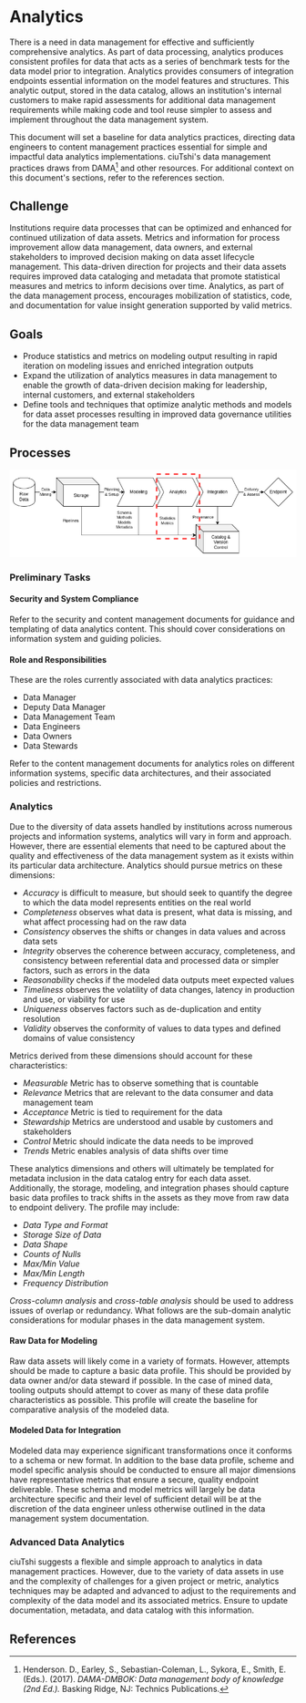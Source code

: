 <!-- markdownlint-disable MD024 -->

# Analytics

There is a need in data management for effective and sufficiently comprehensive analytics. As part of data processing, analytics produces consistent profiles for data that acts as a series of benchmark tests for the data model prior to integration. Analytics provides consumers of integration endpoints essential information on the model features and structures. This analytic output, stored in the data catalog, allows an institution's internal customers to make rapid assessments for additional data management requirements while making code and tool reuse simpler to assess and implement throughout the data management system.

This document will set a baseline for data analytics practices, directing data engineers to content management practices essential for simple and impactful data analytics implementations. ciuTshi's data management practices draws from DAMA[^1] and other resources. For additional context on this document's sections, refer to the references section.

## Challenge

Institutions require data processes that can be optimized and enhanced for continued utilization of data assets. Metrics and information for process improvement allow data management, data owners, and external stakeholders to improved decision making on data asset lifecycle management. This data-driven direction for projects and their data assets requires improved data cataloging and metadata that promote statistical measures and metrics to inform decisions over time. Analytics, as part of the data management process, encourages mobilization of statistics, code, and documentation for value insight generation supported by valid metrics.

## Goals

* Produce statistics and metrics on modeling output resulting in rapid iteration on modeling issues and enriched integration outputs
* Expand the utilization of analytics measures in data management to enable the growth of data-driven decision making for leadership, internal customers, and external stakeholders
* Define tools and techniques that optimize analytic methods and models for data asset processes resulting in improved data governance utilities for the data management team

## Processes

![Data Overview - Analytics](static/images/dm_overview_analytics.png)

### Preliminary Tasks

#### Security and System Compliance

Refer to the security and content management documents for guidance and templating of data analytics content. This should cover considerations on information system and guiding policies.

#### Role and Responsibilities

These are the roles currently associated with data analytics practices:

* Data Manager
* Deputy Data Manager
* Data Management Team
* Data Engineers
* Data Owners
* Data Stewards

Refer to the content management documents for analytics roles on different information systems, specific data architectures, and their associated policies and restrictions.

### Analytics

Due to the diversity of data assets handled by institutions across numerous projects and information systems, analytics will vary in form and approach. However, there are essential elements that need to be captured about the quality and effectiveness of the data management system as it exists within its particular data architecture. Analytics should pursue metrics on these dimensions:

* _Accuracy_ is difficult to measure, but should seek to quantify the degree to which the data model represents entities on the real world
* _Completeness_ observes what data is present, what data is missing, and what affect processing had on the raw data
* _Consistency_ observes the shifts or changes in data values and across data sets
* _Integrity_ observes the coherence between accuracy, completeness, and consistency between referential data and processed data or simpler factors, such as errors in the data
* _Reasonability_ checks if the modeled data outputs meet expected values
* _Timeliness_ observes the volatility of data changes, latency in production and use, or viability for use
* _Uniqueness_ observes factors such as de-duplication and entity resolution
* _Validity_ observes the conformity of values to data types and defined domains of value consistency

Metrics derived from these dimensions should account for these characteristics:

* _Measurable_ Metric has to observe something that is countable
* _Relevance_ Metrics that are relevant to the data consumer and data management team
* _Acceptance_ Metric is tied to requirement for the data
* _Stewardship_ Metrics are understood and usable by customers and stakeholders
* _Control_ Metric should indicate the data needs to be improved
* _Trends_ Metric enables analysis of data shifts over time

These analytics dimensions and others will ultimately be templated for metadata inclusion in the data catalog entry for each data asset. Additionally, the storage, modeling, and integration phases should capture basic data profiles to track shifts in the assets as they move from raw data to endpoint delivery. The profile may include:

* _Data Type and Format_
* _Storage Size of Data_
* _Data Shape_
* _Counts of Nulls_
* _Max/Min Value_
* _Max/Min Length_
* _Frequency Distribution_

_Cross-column analysis_ and _cross-table analysis_ should be used to address issues of overlap or redundancy. What follows are the sub-domain analytic considerations for modular phases in the data management system.

#### Raw Data for Modeling

Raw data assets will likely come in a variety of formats. However, attempts should be made to capture a basic data profile. This should be provided by data owner and/or data steward if possible. In the case of mined data, tooling outputs should attempt to cover as many of these data profile characteristics as possible. This profile will create the baseline for comparative analysis of the modeled data.

#### Modeled Data for Integration

Modeled data may experience significant transformations once it conforms to a schema or new format. In addition to the base data profile, scheme and model specific analysis should be conducted to ensure all major dimensions have representative metrics that ensure a secure, quality endpoint deliverable. These schema and model metrics will largely be data architecture specific and their level of sufficient detail will be at the discretion of the data engineer unless otherwise outlined in the data management system documentation.

### Advanced Data Analytics

ciuTshi suggests a flexible and simple approach to analytics in data management practices. However, due to the variety of data assets in use and the complexity of challenges for a given project or metric, analytics techniques may be adapted and advanced to adjust to the requirements and complexity of the data model and its associated metrics. Ensure to update documentation, metadata, and data catalog with this information.

## References

[^1]: Henderson. D., Earley, S., Sebastian-Coleman, L., Sykora, E., Smith, E. (Eds.). (2017). _DAMA-DMBOK: Data management body of knowledge (2nd Ed.)._ Basking Ridge, NJ: Technics Publications.
